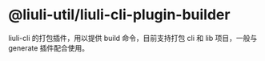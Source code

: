 # @liuli-util/liuli-cli-plugin-builder

liuli-cli 的打包插件，用以提供 build 命令，目前支持打包 cli 和 lib 项目，一般与 generate 插件配合使用。
